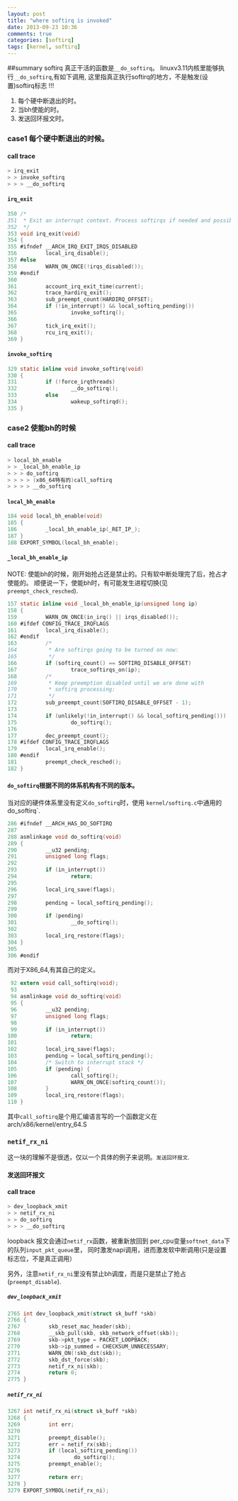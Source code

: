 ```yaml
---
layout: post
title: "where softirq is invoked"
date: 2013-09-23 10:36
comments: true
categories: [softirq]
tags: [kernel, softirq]
---
```


##summary
softirq 真正干活的函数是`__do_softirq`。
linuxv3.11内核里能够执行`__do_softirq`,有如下调用,
这里指真正执行softirq的地方，不是触发(设置)softirq标志 !!!

1. 每个硬中断退出的时。
2. 当bh使能的时。
3. 发送回环报文时。

<!-- more -->

### case1 每个硬中断退出的时候。

#### call trace
```c
> irq_exit
> > invoke_softirq
> > > __do_softirq
```
#### `irq_exit`
```c
350 /*
351  * Exit an interrupt context. Process softirqs if needed and possible:
352  */
353 void irq_exit(void)
354 {
355 #ifndef __ARCH_IRQ_EXIT_IRQS_DISABLED
356         local_irq_disable();
357 #else
358         WARN_ON_ONCE(!irqs_disabled());
359 #endif
360
361         account_irq_exit_time(current);
362         trace_hardirq_exit();
363         sub_preempt_count(HARDIRQ_OFFSET);
364         if (!in_interrupt() && local_softirq_pending())
365                 invoke_softirq();
366
367         tick_irq_exit();
368         rcu_irq_exit();
369 }
```

#### `invoke_softirq`
```c
329 static inline void invoke_softirq(void)
330 {
331         if (!force_irqthreads)
332                 __do_softirq();
333         else
334                 wakeup_softirqd();
335 }
```


### case2 使能bh的时候

#### call trace
```c
> local_bh_enable
> > _local_bh_enable_ip
> > > do_softirq
> > > > (x86_64特有的)call_softirq
> > > > __do_softirq
```

#### `local_bh_enable`
```c
184 void local_bh_enable(void)
185 {
186         _local_bh_enable_ip(_RET_IP_);
187 }
188 EXPORT_SYMBOL(local_bh_enable);
```

#### `_local_bh_enable_ip`
NOTE: 使能bh的时候，刚开始抢占还是禁止的。只有软中断处理完了后，抢占才使能的。
顺便说一下，使能bh时，有可能发生进程切换(见`preempt_check_resched`).
```c
157 static inline void _local_bh_enable_ip(unsigned long ip)
158 {
159         WARN_ON_ONCE(in_irq() || irqs_disabled());
160 #ifdef CONFIG_TRACE_IRQFLAGS
161         local_irq_disable();
162 #endif
163         /*
164          * Are softirqs going to be turned on now:
165          */
166         if (softirq_count() == SOFTIRQ_DISABLE_OFFSET)
167                 trace_softirqs_on(ip);
168         /*
169          * Keep preemption disabled until we are done with
170          * softirq processing:
171          */
172         sub_preempt_count(SOFTIRQ_DISABLE_OFFSET - 1);
173 
174         if (unlikely(!in_interrupt() && local_softirq_pending()))
175                 do_softirq();
176    
177         dec_preempt_count();
178 #ifdef CONFIG_TRACE_IRQFLAGS
179         local_irq_enable();
180 #endif                  
181         preempt_check_resched();
182 }
```

#### `do_softirq`根据不同的体系机构有不同的版本。

当对应的硬件体系里没有定义`do_softirq`时，使用
`kernel/softirq.c`中通用的do_softirq`.
```c
286 #ifndef __ARCH_HAS_DO_SOFTIRQ
287 
288 asmlinkage void do_softirq(void)
289 {
290         __u32 pending;
291         unsigned long flags;
292 
293         if (in_interrupt())
294                 return;
295 
296         local_irq_save(flags);
297 
298         pending = local_softirq_pending();
299 
300         if (pending)
301                 __do_softirq();
302 
303         local_irq_restore(flags);
304 }
305 
306 #endif
```
而对于X86_64,有其自己的定义。
```c
 92 extern void call_softirq(void);
 93 
 94 asmlinkage void do_softirq(void)
 95 {
 96         __u32 pending;
 97         unsigned long flags;
 98 
 99         if (in_interrupt())
100                 return;
101 
102         local_irq_save(flags);
103         pending = local_softirq_pending();
104         /* Switch to interrupt stack */
105         if (pending) {
106                 call_softirq();
107                 WARN_ON_ONCE(softirq_count());
108         }
109         local_irq_restore(flags);
110 }
```
其中`call_softirq`是个用汇编语言写的一个函数定义在 arch/x86/kernel/entry_64.S

### `netif_rx_ni`

这一块的理解不是很透，仅以一个具体的例子来说明。`发送回环报文`.

#### 发送回环报文
#### call trace
```c
> dev_loopback_xmit
> > netif_rx_ni
> > do_softirq
> > > __do_softirq
```

loopback 报文会通过`netif_rx`函数，被重新放回到
per_cpu变量`softnet_data`下的队列`input_pkt_queue`里，
同时激发napi调用，进而激发软中断调用(只是设置标志位，不是真正调用）

另外，注意`netif_rx_ni`里没有禁止bh调度，而是只是禁止了抢占(`preempt_disable`).

##### `dev_loopback_xmit`

```c
2765 int dev_loopback_xmit(struct sk_buff *skb)
2766 {
2767         skb_reset_mac_header(skb);
2768         __skb_pull(skb, skb_network_offset(skb));
2769         skb->pkt_type = PACKET_LOOPBACK;
2770         skb->ip_summed = CHECKSUM_UNNECESSARY;
2771         WARN_ON(!skb_dst(skb));
2772         skb_dst_force(skb);
2773         netif_rx_ni(skb);
2774         return 0;
2775 }
```
##### `netif_rx_ni`
```c
3267 int netif_rx_ni(struct sk_buff *skb)
3268 {
3269         int err;
3270         
3271         preempt_disable();
3272         err = netif_rx(skb);
3273         if (local_softirq_pending())
3274                 do_softirq();
3275         preempt_enable();
3276         
3277         return err;
3278 }
3279 EXPORT_SYMBOL(netif_rx_ni);
```
